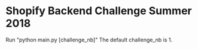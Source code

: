# Shopify Backend Challenge Summer 2018
Run "python main.py [challenge_nb]"
The default challenge_nb is 1.
